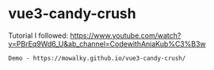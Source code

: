 # vue3-candy-crush

Tutorial I followed: https://www.youtube.com/watch?v=PBrEq9Wd6_U&ab_channel=CodewithAniaKub%C3%B3w

```
Demo - https://mowalky.github.io/vue3-candy-crush/
```
